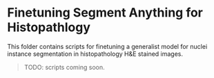 # Finetuning Segment Anything for Histopathlogy

This folder contains scripts for finetuning a generalist model for nuclei instance segmentation in histopathology H&E stained images.

> TODO: scripts coming soon.